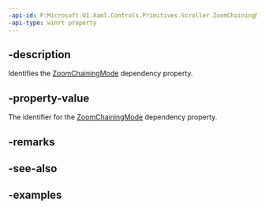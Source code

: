 ```yaml
---
-api-id: P:Microsoft.UI.Xaml.Controls.Primitives.Scroller.ZoomChainingModeProperty
-api-type: winrt property
---
```


## -description

Identifies the [ZoomChainingMode](scroller_zoomchainingmode.md) dependency property.

## -property-value

The identifier for the [ZoomChainingMode](scroller_zoomchainingmode.md) dependency property.

## -remarks

## -see-also

## -examples

